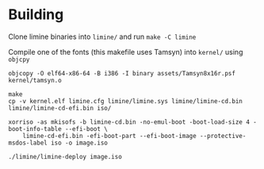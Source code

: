 # Building

Clone limine binaries into `limine/` and run `make -C limine`

Compile one of the fonts (this makefile uses Tamsyn) into `kernel/` using `objcpy`
```
objcopy -O elf64-x86-64 -B i386 -I binary assets/Tamsyn8x16r.psf kernel/tamsyn.o
```

```
make
cp -v kernel.elf limine.cfg limine/limine.sys limine/limine-cd.bin limine/limine-cd-efi.bin iso/

xorriso -as mkisofs -b limine-cd.bin -no-emul-boot -boot-load-size 4 -boot-info-table --efi-boot \
    limine-cd-efi.bin -efi-boot-part --efi-boot-image --protective-msdos-label iso -o image.iso

./limine/limine-deploy image.iso
```